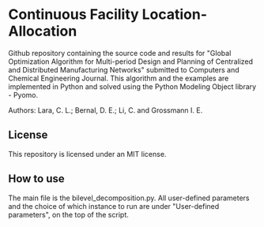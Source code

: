 # Continuous Facility Location-Allocation
Github repository containing the source code and results for "Global Optimization Algorithm for Multi-period Design and Planning of Centralized and Distributed Manufacturing Networks" submitted to Computers and Chemical Engineering Journal.
This algorithm and the examples are implemented in Python and solved using the Python Modeling Object library - Pyomo.

Authors: Lara, C. L.; Bernal, D. E.; Li, C. and Grossmann I. E.

## License
This repository is licensed under an MIT license.

## How to use
The main file is the bilevel_decomposition.py. 
All user-defined parameters and the choice of which instance to run are under "User-defined parameters", on the top of the script.

